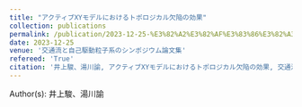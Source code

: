 ```yaml
---
title: "アクティブXYモデルにおけるトポロジカル欠陥の効果"
collection: publications
permalink: /publication/2023-12-25-%E3%82%A2%E3%82%AF%E3%83%86%E3%82%A3%E3%83%96XY%E3%83%A2%E3%83%87%E3%83%AB%E3%81%AB%E3%81%8A%E3%81%91%E3%82%8B%E3%83%88%E3%83%9D%E3%83%AD%E3%82%B8%E3%82%AB%E3%83%AB
date: 2023-12-25
venue: '交通流と自己駆動粒子系のシンポジウム論文集'
refereed: 'True'
citation: '井上駿、湯川諭, アクティブXYモデルにおけるトポロジカル欠陥の効果, 交通流と自己駆動粒子系のシンポジウム論文集, <b>29</b>, 25, (2023)'
---
```


Author(s): 井上駿、湯川諭
